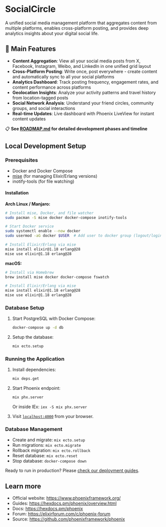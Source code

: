 # SocialCircle

A unified social media management platform that aggregates content from multiple platforms, enables cross-platform posting, and provides deep analytics insights about your digital social life.

## 🚀 Main Features

- **Content Aggregation**: View all your social media posts from X, Facebook, Instagram, Weibo, and LinkedIn in one unified grid layout
- **Cross-Platform Posting**: Write once, post everywhere - create content and automatically sync to all your social platforms
- **Analytics Dashboard**: Track posting frequency, engagement rates, and content performance across platforms
- **Geolocation Insights**: Analyze your activity patterns and travel history from location-tagged posts
- **Social Network Analysis**: Understand your friend circles, community groups, and social interactions
- **Real-time Updates**: Live dashboard with Phoenix LiveView for instant content updates

📋 **See [ROADMAP.md](./ROADMAP.md) for detailed development phases and timeline**

## Local Development Setup

### Prerequisites
- Docker and Docker Compose
- [mise](https://mise.jdx.dev/) (for managing Elixir/Erlang versions)
- inotify-tools (for file watching)

#### Installation

**Arch Linux / Manjaro:**
```bash
# Install mise, Docker, and file watcher
sudo pacman -S mise docker docker-compose inotify-tools

# Start Docker service
sudo systemctl enable --now docker
sudo usermod -aG docker $USER  # Add user to docker group (logout/login required)

# Install Elixir/Erlang via mise
mise install elixir@1.18 erlang@28
mise use elixir@1.18 erlang@28
```

**macOS:**
```bash
# Install via Homebrew
brew install mise docker docker-compose fswatch

# Install Elixir/Erlang via mise
mise install elixir@1.18 erlang@28
mise use elixir@1.18 erlang@28
```

### Database Setup
1. Start PostgreSQL with Docker Compose:
   ```bash
   docker-compose up -d db
   ```

2. Setup the database:
   ```bash
   mix ecto.setup
   ```

### Running the Application
1. Install dependencies:
   ```bash
   mix deps.get
   ```

2. Start Phoenix endpoint:
   ```bash
   mix phx.server
   ```
   Or inside IEx: `iex -S mix phx.server`

3. Visit [`localhost:4000`](http://localhost:4000) from your browser.

### Database Management
- Create and migrate: `mix ecto.setup`
- Run migrations: `mix ecto.migrate` 
- Rollback migration: `mix ecto.rollback`
- Reset database: `mix ecto.reset`
- Stop database: `docker-compose down`

Ready to run in production? Please [check our deployment guides](https://hexdocs.pm/phoenix/deployment.html).

## Learn more

* Official website: https://www.phoenixframework.org/
* Guides: https://hexdocs.pm/phoenix/overview.html
* Docs: https://hexdocs.pm/phoenix
* Forum: https://elixirforum.com/c/phoenix-forum
* Source: https://github.com/phoenixframework/phoenix
